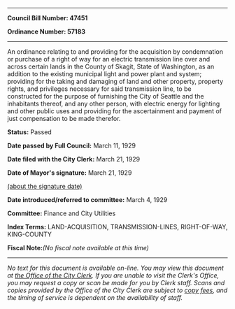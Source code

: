

********

**Council Bill Number: 47451**
   
**Ordinance Number: 57183**
********

 An ordinance relating to and providing for the acquisition by condemnation or purchase of a right of way for an electric transmission line over and across certain lands in the County of Skagit, State of Washington, as an addition to the existing municipal light and power plant and system; providing for the taking and damaging of land and other property, property rights, and privileges necessary for said transmission line, to be constructed for the purpose of furnishing the City of Seattle and the inhabitants thereof, and any other person, with electric energy for lighting and other public uses and providing for the ascertainment and payment of just compensation to be made therefor.

**Status:** Passed
   
**Date passed by Full Council:** March 11, 1929
   
**Date filed with the City Clerk:** March 21, 1929
   
**Date of Mayor's signature:** March 21, 1929
   
[(about the signature date)](/~public/approvaldate.htm)
   
   
   
**Date introduced/referred to committee:** March 4, 1929
   
**Committee:** Finance and City Utilities
   
   
**Index Terms:** LAND-ACQUISITION, TRANSMISSION-LINES, RIGHT-OF-WAY, KING-COUNTY

**Fiscal Note:**_(No fiscal note available at this time)_
********

_No text for this document is available on-line. You may view this document at [the Office of the City Clerk](http://www.seattle.gov/leg/clerk/contactUs.htm). If you are unable to visit the Clerk's Office, you may request a copy or scan be made for you by Clerk staff. Scans and copies provided by the Office of the City Clerk are subject to [copy fees](http://clerk.seattle.gov/~public/clerkfees.htm), and the timing of service is dependent on the availability of staff._

